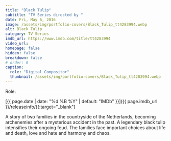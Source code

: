 ```yaml
---
title: "Black Tulip"
subtitle: "TV Series directed by "
date: Fri, May 6, 2016
image: /assets/img/portfolio-covers/Black_Tulip_tt4283994.webp
alt: Black_Tulip
category: TV Series
imdb_url: https://www.imdb.com/title/tt4283994
video_url: 
homepage: false
hidden: false
breakdown: false
# order: 0
caption:
  role: "Digital Compositor"
  thumbnail: /assets/img/portfolio-covers/Black_Tulip_tt4283994.webp
---
```

Role: <span style="color:white">{{ page.caption.role | default: "N/A" }}</span>

[{{ page.date | date: "%d %B %Y" | default: "IMDb" }}]({{ page.imdb_url }}/releaseinfo/){:target="_blank"}

A story of two families in the countryside of the Netherlands, becoming archenemies after a mysterious accident in the past. A legendary black tulip intensifies their ongoing feud. The families face important choices about life and death, love and hate and harmony and chaos.
